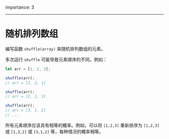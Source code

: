 importance: 3

---

# 随机排列数组

编写函数 `shuffle(array)` 来随机排列数组的元素。

多次运行 `shuffle` 可能导致元素顺序的不同。例如：

```js
let arr = [1, 2, 3];

shuffle(arr);
// arr = [3, 2, 1]

shuffle(arr);
// arr = [2, 1, 3]

shuffle(arr);
// arr = [3, 1, 2]
// ...
```

所有元素顺序应该具有相等的概率。例如，可以将 `[1,2,3]` 重新排序为 `[1,2,3]` 或 `[1,3,2]` 或 `[3,1,2]` 等，每种情况的概率相等。
